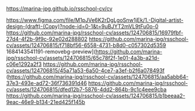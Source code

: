 https://marina-jpg.github.io/rsschool-cv/cv

https://www.figma.com/file/M1pJVe6K2rDgLgoSnw1jEk/1.-Digital-artist-design-(draft)-(Copy)?node-id=0-1&t=9uBJYT2mVL9tFu0o-0
https://github.com/marina-jpg/rsschool-cv/assets/124706815/16979fbf-27d4-4f2b-9f9c-92e02d288802
https://github.com/marina-jpg/rsschool-cv/assets/124706815/f718bf56-6558-4731-b8d0-c057302d5359
1684143541191-removebg-preview](https://github.com/marina-jpg/rsschool-cv/assets/124706815/65c78f2f-1e01-4a3b-a21d-c06e1292a2f3
https://github.com/marina-jpg/rsschool-cv/assets/124706815/45a71a53-6a50-4ce7-a3ef-b2f6a078493f
(https://github.com/marina-jpg/rsschool-cv/assets/124706815/aa5abb64-37e3-493e-ad72-36f736391d46
https://github.com/marina-jpg/rsschool-cv/assets/124706815/dfed12b7-5876-4dd2-864b-9c1c4eee9cba
https://github.com/marina-jpg/rsschool-cv/assets/124706815/b1beeaa2-9eac-46e9-b134-21ed425f145b
